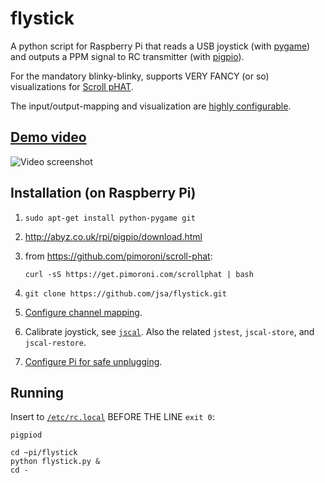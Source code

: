 # flystick

A python script for Raspberry Pi that reads a USB joystick
(with [pygame](http://www.pygame.org/)) and outputs a PPM signal to
RC transmitter (with [pigpio](http://abyz.co.uk/rpi/pigpio/python.html)).

For the mandatory blinky-blinky, supports VERY FANCY (or so) visualizations
for [Scroll pHAT](https://github.com/pimoroni/scroll-phat).

The input/output-mapping and visualization are
[highly configurable](flystick_config.py).

## [Demo video](https://www.youtube.com/watch?v=MNFTjIzeuHE)

![Video screenshot](https://dl.dropboxusercontent.com/u/8056723/flystick-youtube.png "Screenshot")

## Installation (on Raspberry Pi)

1. `sudo apt-get install python-pygame git`

2. http://abyz.co.uk/rpi/pigpio/download.html

3. from https://github.com/pimoroni/scroll-phat:

   `curl -sS https://get.pimoroni.com/scrollphat | bash`

4. `git clone https://github.com/jsa/flystick.git`

5. [Configure channel mapping](flystick_config.py).

6. Calibrate joystick, see [`jscal`](http://linux.die.net/man/1/jscal). Also the related `jstest`, `jscal-store`, and
`jscal-restore`.

7. [Configure Pi for safe unplugging](https://www.raspberrypi.org/forums/viewtopic.php?p=119884#p128497).

## Running

Insert to [`/etc/rc.local`](https://www.raspberrypi.org/documentation/linux/usage/rc-local.md)
BEFORE THE LINE `exit 0`:

```
pigpiod

cd ~pi/flystick
python flystick.py &
cd -
```
